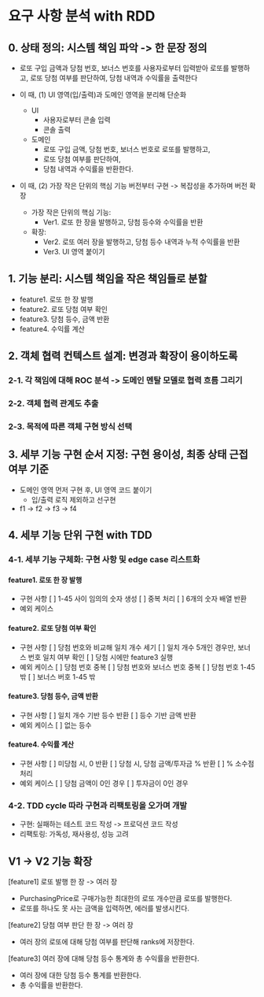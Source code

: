 # 요구 사항 분석 with RDD

## 0. 상태 정의: 시스템 책임 파악 -> 한 문장 정의

-   로또 구입 금액과 당첨 번호, 보너스 번호를 사용자로부터 입력받아 로또를 발행하고, 로또 당첨 여부를 판단하여, 당첨 내역과 수익률을 출력한다

-   이 때, (1) UI 영역(입/출력)과 도메인 영역을 분리해 단순화

    -   UI
        -   사용자로부터 콘솔 입력
        -   콘솔 출력
    -   도메인
        -   로또 구입 금액, 당첨 번호, 보너스 번호로 로또를 발행하고,
        -   로또 당첨 여부를 판단하여,
        -   당첨 내역과 수익률을 반환한다.

-   이 때, (2) 가장 작은 단위의 핵심 기능 버전부터 구현 -> 복잡성을 추가하며 버전 확장
    -   가장 작은 단위의 핵심 기능:
        -   Ver1. 로또 한 장을 발행하고, 당첨 등수와 수익률을 반환
    -   확장:
        -   Ver2. 로또 여러 장을 발행하고, 당첨 등수 내역과 누적 수익률을 반환
        -   Ver3. UI 영역 붙이기

## 1. 기능 분리: 시스템 책임을 작은 책임들로 분할

-   feature1. 로또 한 장 발행
-   feature2. 로또 당첨 여부 확인
-   feature3. 당첨 등수, 금액 반환
-   feature4. 수익률 계산

## 2. 객체 협력 컨텍스트 설계: 변경과 확장이 용이하도록

### 2-1. 각 책임에 대해 ROC 분석 -> 도메인 멘탈 모델로 협력 흐름 그리기

### 2-2. 객체 협력 관계도 추출

### 2-3. 목적에 따른 객체 구현 방식 선택

## 3. 세부 기능 구현 순서 지정: 구현 용이성, 최종 상태 근접 여부 기준

-   도메인 영역 먼저 구현 후, UI 영역 코드 붙이기
    -   입/출력 로직 제외하고 선구현
-   f1 -> f2 -> f3 -> f4

## 4. 세부 기능 단위 구현 with TDD

### 4-1. 세부 기능 구체화: 구현 사항 및 edge case 리스트화

#### feature1. 로또 한 장 발행

-   구현 사항
    [ ] 1-45 사이 임의의 숫자 생성
    [ ] 중복 처리
    [ ] 6개의 숫자 배열 반환
-   예외 케이스

#### feature2. 로또 당첨 여부 확인

-   구현 사항
    [ ] 당첨 번호와 비교해 일치 개수 세기
    [ ] 일치 개수 5개인 경우만, 보너스 번호 일치 여부 확인
    [ ] 당첨 시에만 feature3 실행
-   예외 케이스
    [ ] 당첨 번호 중복
    [ ] 당첨 번호와 보너스 번호 중복
    [ ] 당첨 번호 1-45 밖
    [ ] 보너스 버호 1-45 밖

#### feature3. 당첨 등수, 금액 반환

-   구현 사항
    [ ] 일치 개수 기반 등수 반환
    [ ] 등수 기반 금액 반환
-   예외 케이스
    [ ] 없는 등수

#### feature4. 수익률 계산

-   구현 사항
    [ ] 미당첨 시, 0 반환
    [ ] 당첨 시, 당첨 금액/투자금 % 반환
    [ ] % 소수점 처리
-   예외 케이스
    [ ] 당첨 금액이 0인 경우
    [ ] 투자금이 0인 경우

### 4-2. TDD cycle 따라 구현과 리팩토링을 오가며 개발

-   구현: 실패하는 테스트 코드 작성 -> 프로덕션 코드 작성
-   리팩토링: 가독성, 재사용성, 성능 고려

## V1 -> V2 기능 확장

[feature1] 로또 발행 한 장 -> 여러 장

-   PurchasingPrice로 구매가능한 최대한의 로또 개수만큼 로또를 발행한다.
-   로또를 하나도 못 사는 금액을 입력하면, 에러를 발생시킨다.

[feature2] 당첨 여부 판단 한 장 -> 여러 장

-   여러 장의 로또에 대해 당첨 여부를 판단해 ranks에 저장한다.

[feature3] 여러 장에 대해 당첨 등수 통계와 총 수익률을 반환한다.

-   여러 장에 대한 당첨 등수 통계를 반환한다.
-   총 수익률을 반환한다.
